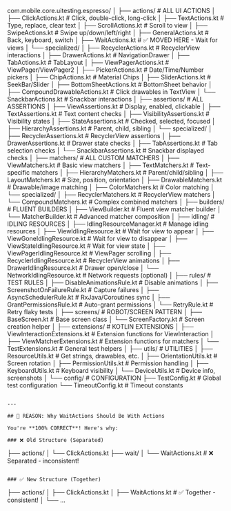 com.mobile.core.uitesting.espresso/
│
├── actions/                                    # ALL UI ACTIONS
│   ├── ClickActions.kt                        # Click, double-click, long-click
│   ├── TextActions.kt                         # Type, replace, clear text
│   ├── ScrollActions.kt                       # Scroll to view
│   ├── SwipeActions.kt                        # Swipe up/down/left/right
│   ├── GeneralActions.kt                      # Back, keyboard, switch
│   ├── WaitActions.kt                         # ✅ MOVED HERE - Wait for views
│   └── specialized/
│       ├── RecyclerActions.kt                 # RecyclerView interactions
│       ├── DrawerActions.kt                   # NavigationDrawer
│       ├── TabActions.kt                      # TabLayout
│       ├── ViewPagerActions.kt                # ViewPager/ViewPager2
│       ├── PickerActions.kt                   # Date/Time/Number pickers
│       ├── ChipActions.kt                     # Material Chips
│       ├── SliderActions.kt                   # SeekBar/Slider
│       ├── BottomSheetActions.kt              # BottomSheet behavior
│       ├── CompoundDrawableActions.kt         # Click drawables in TextView
│       └── SnackbarActions.kt                 # Snackbar interactions
│
├── assertions/                                 # ALL ASSERTIONS
│   ├── ViewAssertions.kt                      # Display, enabled, clickable
│   ├── TextAssertions.kt                      # Text content checks
│   ├── VisibilityAssertions.kt                # Visibility states
│   ├── StateAssertions.kt                     # Checked, selected, focused
│   ├── HierarchyAssertions.kt                 # Parent, child, sibling
│   └── specialized/
│       ├── RecyclerAssertions.kt              # RecyclerView assertions
│       ├── DrawerAssertions.kt                # Drawer state checks
│       ├── TabAssertions.kt                   # Tab selection checks
│       └── SnackbarAssertions.kt              # Snackbar displayed checks
│
├── matchers/                                   # ALL CUSTOM MATCHERS
│   ├── ViewMatchers.kt                        # Basic view matchers
│   ├── TextMatchers.kt                        # Text-specific matchers
│   ├── HierarchyMatchers.kt                   # Parent/child/sibling
│   ├── LayoutMatchers.kt                      # Size, position, orientation
│   ├── DrawableMatchers.kt                    # Drawable/image matching
│   ├── ColorMatchers.kt                       # Color matching
│   └── specialized/
│       ├── RecyclerMatchers.kt                # RecyclerView matchers
│       └── CompoundMatchers.kt                # Complex combined matchers
│
├── builders/                                   # FLUENT BUILDERS
│   ├── ViewBuilder.kt                         # Fluent view matcher builder
│   └── MatcherBuilder.kt                      # Advanced matcher composition
│
├── idling/                                     # IDLING RESOURCES
│   ├── IdlingResourceManager.kt               # Manage idling resources
│   ├── ViewIdlingResource.kt                  # Wait for view to appear
│   ├── ViewGoneIdlingResource.kt              # Wait for view to disappear
│   ├── ViewStateIdlingResource.kt             # Wait for view state
│   ├── ViewPagerIdlingResource.kt             # ViewPager scrolling
│   ├── RecyclerIdlingResource.kt              # RecyclerView animations
│   ├── DrawerIdlingResource.kt                # Drawer open/close
│   └── NetworkIdlingResource.kt               # Network requests (optional)
│
├── rules/                                      # TEST RULES
│   ├── DisableAnimationsRule.kt               # Disable animations
│   ├── ScreenshotOnFailureRule.kt             # Capture failures
│   ├── AsyncSchedulerRule.kt                  # RxJava/Coroutines sync
│   ├── GrantPermissionsRule.kt                # Auto-grant permissions
│   └── RetryRule.kt                           # Retry flaky tests
│
├── screens/                                    # ROBOT/SCREEN PATTERN
│   ├── BaseScreen.kt                          # Base screen class
│   └── ScreenFactory.kt                       # Screen creation helper
│
├── extensions/                                 # KOTLIN EXTENSIONS
│   ├── ViewInteractionExtensions.kt           # Extension functions for ViewInteraction
│   ├── ViewMatcherExtensions.kt               # Extension functions for matchers
│   └── TestExtensions.kt                      # General test helpers
│
├── utils/                                      # UTILITIES
│   ├── ResourceUtils.kt                       # Get strings, drawables, etc.
│   ├── OrientationUtils.kt                    # Screen rotation
│   ├── PermissionUtils.kt                     # Permission handling
│   ├── KeyboardUtils.kt                       # Keyboard visibility
│   └── DeviceUtils.kt                         # Device info, screenshots
│
└── config/                                     # CONFIGURATION
├── TestConfig.kt                          # Global test configuration
└── TimeoutConfig.kt                       # Timeout constants
```

---

## 📝 REASON: Why WaitActions Should Be With Actions

You're **100% CORRECT**! Here's why:

### ❌ Old Structure (Separated)
```
├── actions/
│   └── ClickActions.kt
├── wait/
│   └── WaitActions.kt      # ❌ Separated - inconsistent!
```

### ✅ New Structure (Together)
```
├── actions/
│   ├── ClickActions.kt
│   ├── WaitActions.kt      # ✅ Together - consistent!
│   └── ...